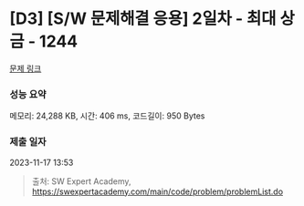 # [D3] [S/W 문제해결 응용] 2일차 - 최대 상금 - 1244 

[문제 링크](https://swexpertacademy.com/main/code/problem/problemDetail.do?contestProbId=AV15Khn6AN0CFAYD) 

### 성능 요약

메모리: 24,288 KB, 시간: 406 ms, 코드길이: 950 Bytes

### 제출 일자

2023-11-17 13:53



> 출처: SW Expert Academy, https://swexpertacademy.com/main/code/problem/problemList.do